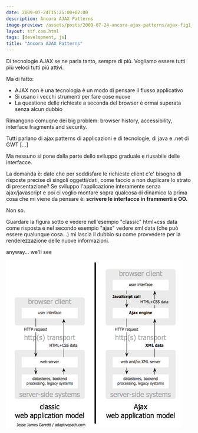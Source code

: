 ```yaml
---
date: 2009-07-24T15:25:00+02:00
description: Ancora AJAX Patterns
image-preview: /assets/posts/2009-07-24-ancora-ajax-patterns/ajax-fig1_small.png
layout: stf.com.html
tags: [development, js]
title: "Ancora AJAX Patterns"
---
```


Di tecnologie AJAX se ne parla tanto, sempre di più.
Vogliamo essere tutti più veloci tutti più attivi.

Ma di fatto:
- AJAX non è una tecnologia è un modo di pensare il flusso applicativo
- Si usano i vecchi strumenti per fare cose nuove
- La questione delle richieste a seconda del browser è ormai superata senza alcun dubbio

Rimangono comuqne dei big problem: browser history, accessibility, interface fragments and security.

Tutti parlano di ajax patterns di applicazioni e di tecnologie, di java e .net di GWT [...]

Ma nessuno si pone dalla parte dello sviluppo graduale e riusabile delle interfacce.

La domanda è: dato che per soddisfare le richieste client c'e' bisogno di risposte precise di singoli oggetti/dati, come faccio a non duplicare lo strato di presentazione?
Se sviluppo l'applicazione interamente senza ajax/javascript e poi ci voglio montare sopra qualcosa di dinamico la prima cosa che mi viene da pensare è: **scrivere le interfacce in frammenti e OO.**

Non so.

Guardare la figura sotto e vedere nell'esempio "classic" html+css data come risposta e nel secondo esempio "ajax" vedere xml data (che può essere qualunque cosa...) mi lascia il dubbio su come provvedere per la renderezzazione delle nuove informazioni.

anyway... we'll see

![Image](/assets/posts/2009-07-24-ancora-ajax-patterns/ajax-fig1_small.png)
